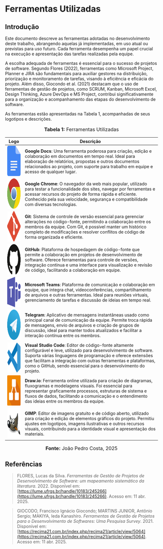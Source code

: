 # Ferramentas Utilizadas

## Introdução

Este documento descreve as ferramentas adotadas no desenvolvimento deste trabalho, abrangendo aquelas já implementadas, em uso atual ou previstas para uso futuro. Cada ferramenta desempenha um papel crucial na execução e apresentação das tarefas realizadas pela equipe.

A escolha adequada de ferramentas é essencial para o sucesso de projetos de software. Segundo Flores (2022), ferramentas como Microsoft Project, Planner e JIRA são fundamentais para auxiliar gestores na distribuição, priorização e monitoramento de tarefas, visando à eficiência e eficácia do projeto. Além disso, Giocondo et al. (2021) destacam que o uso de ferramentas de gestão de projetos, como SCRUM, Kanban, Microsoft Excel, Design Thinking, Azure DevOps e MS Project, contribui significativamente para a organização e acompanhamento das etapas do desenvolvimento de software.

As ferramentas estão apresentadas na Tabela 1, acompanhadas de seus logotipos e descrições.


<div align="center">
  <font size="3">
    <p style="text-align: center"><b>Tabela 1:</b> Ferramentas Utilizadas</p>
  </font>
</div>
<div align="center">
<table>
  <thead>
    <tr>
      <th style="text-align: center;">Logo</th>
      <th style="text-align: center;">Descrição</th>
    </tr>
  </thead>
  <tbody>
    <tr>
      <td style="text-align: center;">
        <img src="../../assets/docs.jpg" width="100" height="100" alt="Google Docs">
      </td>
      <td><strong>Google Docs</strong>: Uma ferramenta poderosa para criação, edição e colaboração em documentos em tempo real. Ideal para elaboração de relatórios, propostas e outros documentos relacionados ao projeto, com suporte para trabalho em equipe e acesso de qualquer lugar.</td>
    </tr>
    <tr>
      <td style="text-align: center;">
        <img src="../../assets/chrome.jpg" width="100" height="100" alt="Google Chrome">
      </td>
      <td><strong>Google Chrome</strong>: O navegador da web mais popular, utilizado para testar a funcionalidade dos sites, navegar por ferramentas e acessar recursos do projeto de forma rápida e eficiente. Conhecido pela sua velocidade, segurança e compatibilidade com diversas tecnologias.</td>
    </tr>
    <tr>
      <td style="text-align: center;">
        <img src="../../assets/git.jpg" width="100" height="100" alt="Git">
      </td>
      <td><strong>Git</strong>: Sistema de controle de versão essencial para gerenciar alterações no código-fonte, permitindo a colaboração entre os membros da equipe. Com Git, é possível manter um histórico completo de modificações e resolver conflitos de código de forma organizada e eficiente.</td>
    </tr>
    <tr>
      <td style="text-align: center;">
        <img src="../../assets/github.jpg" width="100" height="100" alt="GitHub">
      </td>
      <td><strong>GitHub</strong>: Plataforma de hospedagem de código-fonte que permite a colaboração em projetos de desenvolvimento de software. Oferece ferramentas para controle de versões, integração contínua e uma interface para visualização e revisão de código, facilitando a colaboração em equipe.</td>
    </tr>
    <tr>
      <td style="text-align: center;">
        <img src="../../assets/microsoft-teams.jpg" width="100" height="100" alt="Microsoft Teams">
      </td>
      <td><strong>Microsoft Teams</strong>: Plataforma de comunicação e colaboração em equipe, que integra chat, videoconferências, compartilhamento de arquivos e outras ferramentas. Ideal para reuniões virtuais, gerenciamento de tarefas e discussão de ideias em tempo real.</td>
    </tr>
    <tr>
      <td style="text-align: center;">
        <img src="../../assets/telegram.jpg" width="100" height="100" alt="Telegram">
      </td>
      <td><strong>Telegram</strong>: Aplicativo de mensagens instantâneas usado como principal canal de comunicação da equipe. Permite troca rápida de mensagens, envio de arquivos e criação de grupos de discussão, ideal para manter todos atualizados e facilitar a interação contínua entre os membros.</td>
    </tr>
    <tr>
      <td style="text-align: center;">
        <img src="../../assets/visual-studio-code.jpg" width="100" height="100" alt="Visual Studio Code">
      </td>
      <td><strong>Visual Studio Code</strong>: Editor de código-fonte altamente configurável e leve, utilizado para desenvolvimento de software. Suporta várias linguagens de programação e oferece extensões que facilitam a integração com outras ferramentas e plataformas, como o GitHub, sendo essencial para o desenvolvimento do projeto.</td>
    </tr>
    <tr>
      <td style="text-align: center;">
        <img src="../../assets/drawio.jpg" width="100" height="100" alt="Draw.io">
      </td>
      <td><strong>Draw.io</strong>: Ferramenta online utilizada para criação de diagramas, fluxogramas e modelagens visuais. Foi essencial para representar graficamente processos, estruturas de sistema e fluxos de dados, facilitando a comunicação e o entendimento das ideias entre os membros da equipe.</td>
    </tr>
    <tr>
      <td style="text-align: center;">
        <img src="../../assets/gimp.jpg" width="100" height="100" alt="GIMP">
      </td>
      <td><strong>GIMP</strong>: Editor de imagens gratuito e de código aberto, utilizado para criação e edição de elementos gráficos do projeto. Permitiu ajustes em logotipos, imagens ilustrativas e outros recursos visuais, contribuindo para a identidade visual e apresentação dos materiais.</td>
    </tr>
  </tbody>
</table>

<font size="3">
  <p style="text-align: center"><b>Fonte:</b> João Pedro Costa, 2025</p>
</font>

</div>

## Referências

> FLORES, Lucas da Silva. *Ferramentas de Gestão de Projetos de Desenvolvimento de Software: um mapeamento sistemático da literatura*. 2022. Disponível em: [https://lume.ufrgs.br/handle/10183/245266](https://lume.ufrgs.br/handle/10183/245266). Acesso em: 11 abr. 2025.

> GIOCODO, Francisco Ignácio Giocondo; MARTINS JUNIOR, Antônio Sergio; MAKIYA, Ieda Kanashiro. *Ferramentas de Gestão de Projetos para o Desenvolvimento de Softwares: Uma Pesquisa Survey*. 2021. Disponível em: [https://recima21.com.br/index.php/recima21/article/view/5064](https://recima21.com.br/index.php/recima21/article/view/5064). Acesso em: 11 abr. 2025.